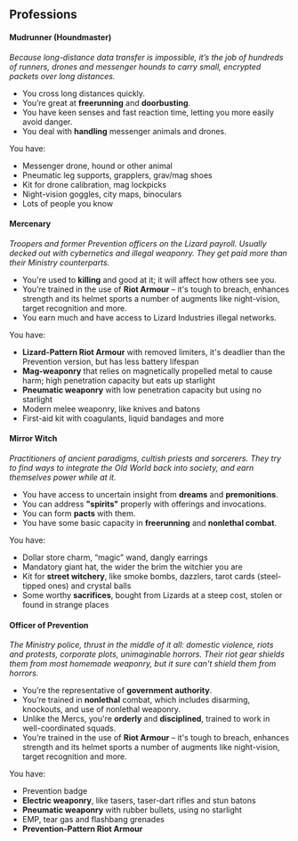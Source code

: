 
## Professions

#### Mudrunner (Houndmaster)

_Because long-distance data transfer is impossible, it’s the job of hundreds of runners, drones and messenger hounds to carry small, encrypted packets over long distances._

* You cross long distances quickly.
* You’re great at **freerunning** and **doorbusting**.
* You have keen senses and fast reaction time, letting you more easily avoid danger.
* You deal with **handling** messenger animals and drones.

You have:

* Messenger drone, hound or other animal
* Pneumatic leg supports, grapplers, grav/mag shoes
* Kit for drone calibration, mag lockpicks
* Night-vision goggles, city maps, binoculars
* Lots of people you know

#### Mercenary

_Troopers and former Prevention officers on the Lizard payroll. Usually decked out with cybernetics and illegal weaponry. They get paid more than their Ministry counterparts._

* You're used to **killing** and good at it; it will affect how others see you.
* You’re trained in the use of **Riot Armour** – it's tough to breach, enhances strength and its helmet sports a number of augments like night-vision, target recognition and more.
* You earn much and have access to Lizard Industries illegal networks.

You have:

* **Lizard-Pattern Riot Armour** with removed limiters, it's deadlier than the Prevention version, but has less battery lifespan
* **Mag-weaponry** that relies on magnetically propelled metal to cause harm; high penetration capacity but eats up starlight
* **Pneumatic weaponry** with low penetration capacity but using no starlight
* Modern melee weaponry, like knives and batons
* First-aid kit with coagulants, liquid bandages and more

#### Mirror Witch

_Practitioners of ancient paradigms, cultish priests and sorcerers. They try to find ways to integrate the Old World back into society, and earn themselves power while at it._

* You have access to uncertain insight from **dreams** and **premonitions**.
* You can address **"spirits"** properly with offerings and invocations.
* You can form **pacts** with them.
* You have some basic capacity in **freerunning** and **nonlethal combat**.

You have:

* Dollar store charm, “magic” wand, dangly earrings
* Mandatory giant hat, the wider the brim the witchier you are
* Kit for **street witchery**, like smoke bombs, dazzlers, tarot cards (steel-tipped ones) and crystal balls
* Some worthy **sacrifices**, bought from Lizards at a steep cost, stolen or found in strange places

#### Officer of Prevention

_The Ministry police, thrust in the middle of it all: domestic violence, riots and protests, corporate plots, unimaginable horrors. Their riot gear shields them from most homemade weaponry, but it sure can't shield them from horrors._

* You’re the representative of **government authority**.
* You’re trained in **nonlethal** combat, which includes disarming, knockouts, and use of nonlethal weaponry.
* Unlike the Mercs, you're **orderly** and **disciplined**, trained to work in well-coordinated squads.
* You’re trained in the use of **Riot Armour** – it's tough to breach, enhances strength and its helmet sports a number of augments like night-vision, target recognition and more.

You have:

* Prevention badge
* **Electric weaponry**, like tasers, taser-dart rifles and stun batons
* **Pneumatic weaponry** with rubber bullets, using no starlight
* EMP, tear gas and flashbang grenades
* **Prevention-Pattern Riot Armour**

